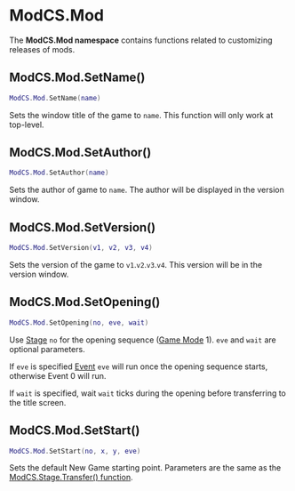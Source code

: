 # ModCS.Mod

The **ModCS.Mod namespace** contains functions related to customizing releases of mods.

## ModCS.Mod.SetName()

```lua
ModCS.Mod.SetName(name)
```

Sets the window title of the game to `name`. This function will only work at top-level.

## ModCS.Mod.SetAuthor()

```lua
ModCS.Mod.SetAuthor(name)
```

Sets the author of game to `name`. The author will be displayed in the version window.

## ModCS.Mod.SetVersion()

```lua
ModCS.Mod.SetVersion(v1, v2, v3, v4)
```

Sets the version of the game to `v1`.`v2`.`v3`.`v4`. This version will be in the version window.

## ModCS.Mod.SetOpening()

```lua
ModCS.Mod.SetOpening(no, eve, wait)
```

Use [Stage](/api/stage/) `no` for the opening sequence ([Game Mode](/api/game/#modcsgamegetmode) 1). `eve` and `wait` are optional parameters.

If `eve` is specified [Event](/api/tsc/#events) `eve` will run once the opening sequence starts, otherwise Event 0 will run.

If `wait` is specified, wait `wait` ticks during the opening before transferring to the title screen.

## ModCS.Mod.SetStart()

```lua
ModCS.Mod.SetStart(no, x, y, eve)
```

Sets the default New Game starting point. Parameters are the same as the [ModCS.Stage.Transfer() function](/api/stage/#modcsstagetransfer).